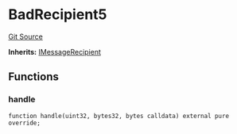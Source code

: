 # BadRecipient5
[Git Source](https://github.com/hyperlane-xyz/hyperlane-monorepo/blob/60f321f452052881dce4e22999022e11fc117456/contracts/test/bad-recipient/BadRecipient5.sol)

**Inherits:**
[IMessageRecipient](/contracts/interfaces/IMessageRecipient.sol/interface.IMessageRecipient.md)


## Functions
### handle


```solidity
function handle(uint32, bytes32, bytes calldata) external pure override;
```

